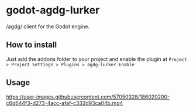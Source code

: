 # godot-agdg-lurker
/agdg/ client for the Godot engine.

## How to install

Just add the addons folder to your project and enable the plugin at `Project > Project Settings > Plugins > agdg-lurker.Enable`

## Usage

https://user-images.githubusercontent.com/57050328/186020200-c6d644f3-d273-4acc-afaf-c332d93ca04b.mp4
